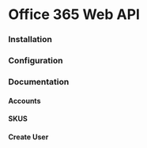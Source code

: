 # Office 365 Web API

### Installation

### Configuration

### Documentation

#### Accounts

#### SKUS

#### Create User
